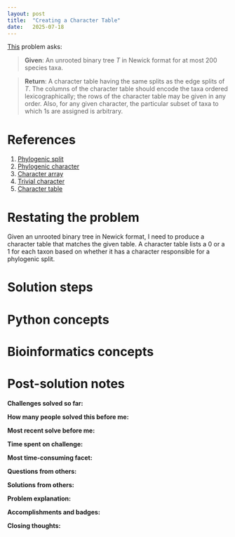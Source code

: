 ```yaml
---
layout: post
title:  "Creating a Character Table"
date:   2025-07-18
---
```


[This](https://rosalind.info/problems/ctbl/) problem asks:

> **Given**: An unrooted binary tree _T_ in Newick format for at most 200 species taxa.

> **Return**: A character table having the same splits as the edge splits of _T_. The columns of the character table should encode the taxa ordered lexicographically; the rows of the character table may be given in any order. Also, for any given character, the particular subset of taxa to which 1s are assigned is arbitrary.

<!--break-->

# References
1. [Phylogenic split](https://rosalind.info/glossary/split/)
2. [Phylogenic character](https://rosalind.info/glossary/character/)
3. [Character array](https://rosalind.info/glossary/array-notation/)
4. [Trivial character](https://rosalind.info/glossary/trivial-character/)
5. [Character table](https://rosalind.info/glossary/character-table/)

# Restating the problem
Given an unrooted binary tree in Newick format, I need to produce a character table that matches the given table. A character table lists a 0 or a 1 for each taxon based on whether it has a character responsible for a phylogenic split.

# Solution steps


# Python concepts

# Bioinformatics concepts

# Post-solution notes
**Challenges solved so far:** 

**How many people solved this before me:** 

**Most recent solve before me:** 

**Time spent on challenge:** 

**Most time-consuming facet:** 

**Questions from others:** 

**Solutions from others:**

**Problem explanation:** 

**Accomplishments and badges:** 

**Closing thoughts:** 